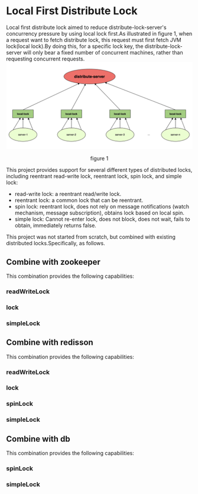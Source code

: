 # Local First Distribute Lock

Local first distribute lock aimed to reduce distribute-lock-server's concurrency pressure by using local lock first.As illustrated in figure 1, when a request want to fetch distribute lock, this request must first fetch JVM lock(local lock).By doing this, for a specific lock key, the distribute-lock-server will only bear a fixed number of concurrent machines, rather than requesting concurrent requests.
![figure-1.jpg](docs/figure-1.jpg)
<div style="text-align: center;">
  figure 1
</div>

This project provides support for several different types of distributed locks, including reentrant read-write lock, reentrant lock, spin lock, and simple lock:
- read-write lock: a reentrant read/write lock.
- reentrant lock: a common lock that can be reentrant.
- spin lock: reentrant lock, does not rely on message notifications (watch mechanism, message subscription), obtains lock based on local spin.
- simple lock: Cannot re-enter lock, does not block, does not wait, fails to obtain, immediately returns false.

This project was not started from scratch, but combined with existing distributed locks.Specifically, as follows.
## Combine with zookeeper
This combination provides the following capabilities:
### readWriteLock
### lock
### simpleLock
## Combine with redisson
This combination provides the following capabilities:
### readWriteLock
### lock
### spinLock
### simpleLock
## Combine with db
This combination provides the following capabilities:
### spinLock
### simpleLock